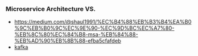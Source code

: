 ### Microservice Architecture VS. 
- https://medium.com/@shaul1991/%EC%B4%88%EB%B3%B4%EA%B0%9C%EB%B0%9C%EC%9E%90-%EC%9D%BC%EC%A7%80-%EB%8C%80%EC%84%B8-msa-%EB%84%88-%EB%AD%90%EB%8B%88-efba5cfafdeb
- [kafka](kafka)
